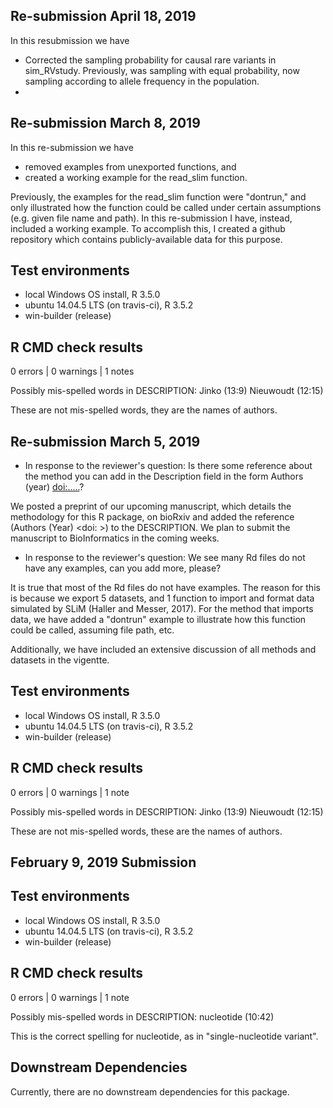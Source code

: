 ## Re-submission April 18, 2019
In this resubmission we have
  * Corrected the sampling probability for causal rare variants in sim_RVstudy.  Previously, was sampling with equal probability, now sampling according to allele frequency in the population.
  * 
  


## Re-submission March 8, 2019
In this re-submission we have 
  * removed examples from unexported functions, and
  * created a working example for the read_slim function.
  
  Previously, the examples for the read_slim function were "dontrun," and only illustrated how the function could be called under certain assumptions (e.g. given file name and path). In this re-submission I have, instead, included a working example.  To accomplish this, I created a github repository which contains publicly-available data for this purpose.

## Test environments
* local Windows OS install, R 3.5.0
* ubuntu 14.04.5 LTS (on travis-ci), R 3.5.2
* win-builder (release)

## R CMD check results
0 errors | 0 warnings | 1 notes

Possibly mis-spelled words in DESCRIPTION:
  Jinko (13:9)
  Nieuwoudt (12:15)
  
These are not mis-spelled words, they are the names of authors.



## Re-submission March 5, 2019
* In response to the reviewer's question: Is there some reference about the 
method you can add in the Description field in the form Authors (year) 
<doi:.....>?

We posted a preprint of our upcoming manuscript, which details the methodology for this R package, on bioRxiv and added the reference (Authors (Year) <doi: >) to the DESCRIPTION.  We plan to submit the manuscript to BioInformatics in the coming weeks.

* In response to the reviewer's question:  We see many Rd files do not have any examples, can you add more, please?

It is true that most of the Rd files do not have examples. The reason for this is because we export 5 datasets, and 1 function to import and format data simulated by SLiM (Haller and Messer, 2017).  For the method that imports data, we have added a "dontrun" example to illustrate how this function could be called, assuming file path, etc.  

Additionally, we have included an extensive discussion of all methods and datasets in the vigentte.

## Test environments
* local Windows OS install, R 3.5.0
* ubuntu 14.04.5 LTS (on travis-ci), R 3.5.2
* win-builder (release)

## R CMD check results
0 errors | 0 warnings | 1 note

Possibly mis-spelled words in DESCRIPTION:
  Jinko (13:9)
  Nieuwoudt (12:15)

These are not mis-spelled words, these are the names of authors.  

## February 9, 2019 Submission
## Test environments
* local Windows OS install, R 3.5.0
* ubuntu 14.04.5 LTS (on travis-ci), R 3.5.2
* win-builder (release)

## R CMD check results
0 errors | 0 warnings | 1 note

Possibly mis-spelled words in DESCRIPTION:
  nucleotide (10:42)

This is the correct spelling for nucleotide, as in "single-nucleotide variant".


## Downstream Dependencies
Currently, there are no downstream dependencies for this package.
